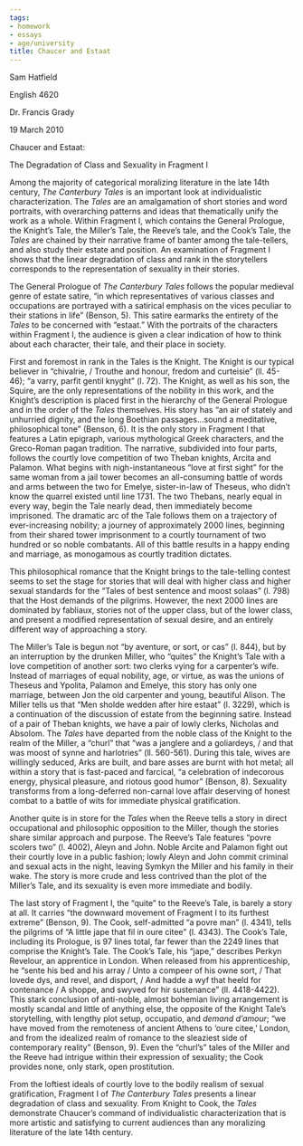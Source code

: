 ```yaml
---
tags:
- homework
- essays
- age/university
title: Chaucer and Estaat
---
```


Sam Hatfield

English 4620

Dr. Francis Grady

19 March 2010

Chaucer and Estaat:

The Degradation of Class and Sexuality in Fragment I

Among the majority of categorical moralizing literature in the late 14th
century, *The Canterbury Tales* is an important look at individualistic
characterization. The *Tales* are an amalgamation of short stories and
word portraits, with overarching patterns and ideas that thematically
unify the work as a whole. Within Fragment I, which contains the General
Prologue, the Knight’s Tale, the Miller’s Tale, the Reeve’s tale, and
the Cook’s Tale, the *Tales* are chained by their narrative frame of
banter among the tale-tellers, and also study their estate and position.
An examination of Fragment I shows that the linear degradation of class
and rank in the storytellers corresponds to the representation of
sexuality in their stories.

The General Prologue of *The Canterbury Tales* follows the popular
medieval genre of estate satire, “in which representatives of various
classes and occupations are portrayed with a satirical emphasis on the
vices peculiar to their stations in life” (Benson, 5). This satire
earmarks the entirety of the *Tales* to be concerned with “estaat.” With
the portraits of the characters within Fragment I, the audience is given
a clear indication of how to think about each character, their tale, and
their place in society.

First and foremost in rank in the Tales is the Knight. The Knight is our
typical believer in “chivalrie, / Trouthe and honour, fredom and
curteisie” (ll. 45-46); “a varry, parfit gentil knyght” (l. 72). The
Knight, as well as his son, the Squire, are the only representations of
the nobility in this work, and the Knight’s description is placed first
in the hierarchy of the General Prologue and in the order of the *Tales*
themselves. His story has “an air of stately and unhurried dignity, and
the long Boethian passages…sound a meditative, philosophical tone”
(Benson, 6). It is the only story in Fragment I that features a Latin
epigraph, various mythological Greek characters, and the Greco-Roman
pagan tradition. The narrative, subdivided into four parts, follows the
courtly love competition of two Theban knights, Arcita and Palamon. What
begins with nigh-instantaneous “love at first sight” for the same woman
from a jail tower becomes an all-consuming battle of words and arms
between the two for Emelye, sister-in-law of Theseus, who didn’t know
the quarrel existed until line 1731. The two Thebans, nearly equal in
every way, begin the Tale nearly dead, then immediately become
imprisoned. The dramatic arc of the Tale follows them on a trajectory of
ever-increasing nobility; a journey of approximately 2000 lines,
beginning from their shared tower imprisonment to a courtly tournament
of two hundred or so noble combatants. All of this battle results in a
happy ending and marriage, as monogamous as courtly tradition dictates.

This philosophical romance that the Knight brings to the tale-telling
contest seems to set the stage for stories that will deal with higher
class and higher sexual standards for the “Tales of best sentence and
moost solaas” (l. 798) that the Host demands of the pilgrims. However,
the next 2000 lines are dominated by fabliaux, stories not of the upper
class, but of the lower class, and present a modified representation of
sexual desire, and an entirely different way of approaching a story.

The Miller’s Tale is begun not “by aventure, or sort, or cas” (l. 844),
but by an interruption by the drunken Miller, who “quites” the Knight’s
Tale with a love competition of another sort: two clerks vying for a
carpenter’s wife. Instead of marriages of equal nobility, age, or
virtue, as was the unions of Theseus and Ypolita, Palamon and Emelye,
this story has only one marriage, between Jon the old carpenter and
young, beautiful Alison. The Miller tells us that “Men sholde wedden
after hire estaat” (l. 3229), which is a continuation of the discussion
of estate from the beginning satire. Instead of a pair of Theban
knights, we have a pair of lowly clerks, Nicholas and Absolom. The
*Tales* have departed from the noble class of the Knight to the realm of
the Miller, a “churl” that “was a janglere and a goliardeys, / and that
was moost of synne and harlotries” (ll. 560-561). During this tale,
wives are willingly seduced, Arks are built, and bare asses are burnt
with hot metal; all within a story that is fast-paced and farcical, “a
celebration of indecorous energy, physical pleasure, and riotous good
humor” (Benson, 8). Sexuality transforms from a long-deferred non-carnal
love affair deserving of honest combat to a battle of wits for immediate
physical gratification.

Another quite is in store for the *Tales* when the Reeve tells a story
in direct occupational and philosophic opposition to the Miller, though
the stories share similar approach and purpose. The Reeve’s Tale
features “povre scolers two” (l. 4002), Aleyn and John. Noble Arcite and
Palamon fight out their courtly love in a public fashion; lowly Aleyn
and John commit criminal and sexual acts in the night, leaving Symkyn
the Miller and his family in their wake. The story is more crude and
less contrived than the plot of the Miller’s Tale, and its sexuality is
even more immediate and bodily.

The last story of Fragment I, the “quite” to the Reeve’s Tale, is barely
a story at all. It carries “the downward movement of Fragment I to its
furthest extreme” (Benson, 9). The Cook, self-admitted “a povre man” (l.
4341), tells the pilgrims of “A little jape that fil in oure citee” (l.
4343). The Cook’s Tale, including its Prologue, is 97 lines total, far
fewer than the 2249 lines that comprise the Knight’s Tale. The Cook’s
Tale, his “jape,” describes Perkyn Revelour, an apprentice in London.
When released from his apprenticeship, he “sente his bed and his array /
Unto a compeer of his owne sort, / That lovede dys, and revel, and
disport, / And hadde a wyf that heeld for contenance / A shoppe, and
swyved for hir sustenance” (ll. 4418-4422). This stark conclusion of
anti-noble, almost bohemian living arrangement is mostly scandal and
little of anything else, the opposite of the Knight Tale’s storytelling,
with lengthy plot setup, occupatio, and *demand d’amour*; “we have moved
from the remoteness of ancient Athens to ‘oure citee,’ London, and from
the idealized realm of romance to the sleaziest side of contemporary
reality” (Benson, 9). Even the “churl’s” tales of the Miller and the
Reeve had intrigue within their expression of sexuality; the Cook
provides none, only stark, open prostitution.

From the loftiest ideals of courtly love to the bodily realism of sexual
gratification, Fragment I of *The Canterbury Tales* presents a linear
degradation of class and sexuality. From Knight to Cook, the *Tales*
demonstrate Chaucer’s command of individualistic characterization that
is more artistic and satisfying to current audiences than any moralizing
literature of the late 14th century.
